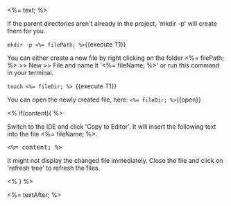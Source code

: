 <%= text; %>

If the parent directories aren't already in the project, 'mkdir -p' will create them for you. 

`mkdir -p <%= filePath; %>`{{execute T1}}

You can either create a new file by right clicking on the folder <%= filePath; %> >> New >> File and name it '<%= fileName; %>'
or run this command in your terminal.

`touch <%= fileDir; %> `{{execute T1}}

You can open the newly created file, here: 
`<%= fileDir; %>`{{open}}

<% if(content){ %>

Switch to the IDE and click 'Copy to Editor'. It will insert the following text into the file <%= fileName; %>.

<pre class="file" data-filename="<%= fileDir; %>">
<%= content; %>
</pre>

It might not display the changed file immediately. Close the file and click on 'refresh tree' to refresh the files. 

<% } %>

<%= textAfter; %>